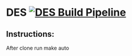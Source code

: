 # DES [![DES Build Pipeline](https://github.com/Levi-Hutchins/DES/actions/workflows/c-cpp.yml/badge.svg?branch=main)](https://github.com/Levi-Hutchins/DES/actions/workflows/build.yml)
## Instructions:
After clone run make auto
